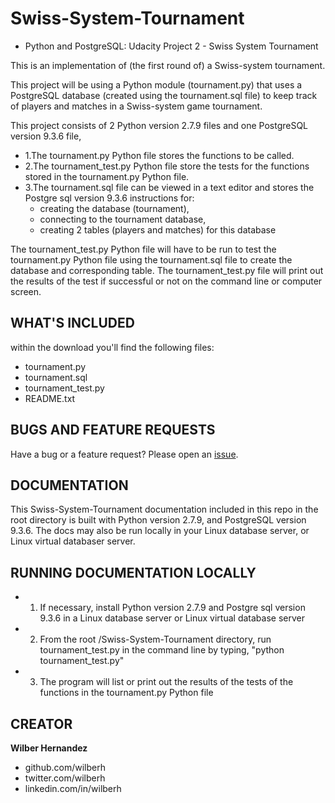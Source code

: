 # Swiss-System-Tournament
- Python and PostgreSQL: Udacity Project 2 - Swiss System Tournament


This is an implementation of (the first round of) a Swiss-system tournament.

This project will be using a Python module (tournament.py) that uses a PostgreSQL database (created using the tournament.sql file) to keep track of players and matches in a Swiss-system game tournament.

This project consists of 2 Python version 2.7.9 files and one PostgreSQL version 9.3.6 file,
- 1.The tournament.py Python file stores the functions to be called.  
- 2.The tournament_test.py Python file store the tests for the functions stored in the tournament.py Python file.
- 3.The tournament.sql file can be viewed in a text editor and stores the Postgre sql version 9.3.6 instructions for:
  - creating the database (tournament),
  - connecting to the tournament database,
  - creating 2 tables (players and matches) for this database  

The tournament_test.py Python file will have to be run to test the tournament.py Python file using the tournament.sql file to create the database and corresponding table.  The tournament_test.py file will print out the results of the test if successful or not on the command line or computer screen.


## WHAT'S INCLUDED
within the download you'll find the following files:
- tournament.py
- tournament.sql
- tournament_test.py
- README.txt


## BUGS AND FEATURE REQUESTS
Have a bug or a feature request? Please open an [issue](https://github.com/wilberh/Swiss-System-Tournament/issues/new).

## DOCUMENTATION
This Swiss-System-Tournament documentation included in this repo in the root directory is built with Python version 2.7.9, and PostgreSQL version 9.3.6.  The docs may also be run locally in your Linux database server, or Linux virtual databaser server.


## RUNNING DOCUMENTATION LOCALLY
- 1. If necessary, install Python version 2.7.9 and Postgre sql version 9.3.6 in a Linux database server or Linux virtual database server
- 2. From the root /Swiss-System-Tournament directory, run tournament_test.py in the command line by typing, "python tournament_test.py" 
- 3. The program will list or print out the results of the tests of the functions in the tournament.py Python file 


## CREATOR
**Wilber Hernandez**
- github.com/wilberh
- twitter.com/wilberh
- linkedin.com/in/wilberh
